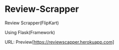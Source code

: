 # Review-Scrapper
Review Scrapper(FlipKart) 

Using Flask(Framework)


URL:  Preview[https://reviewscapper.herokuapp.com]

